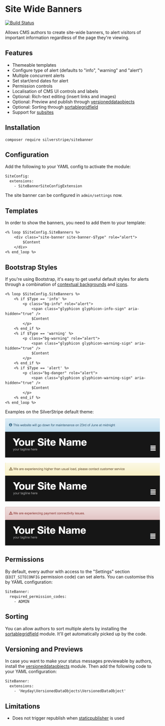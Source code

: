 # Site Wide Banners

[![Build Status](https://secure.travis-ci.org/NZTA/silverstripe-sitebanner.png?branch=master)](http://travis-ci.org/NZTA/silverstripe-sitebanner)

Allows CMS authors to create site-wide banners,
to alert visitors of important information regardless
of the page they're viewing.

## Features

 * Themeable templates
 * Configure type of alert (defaults to "info", "warning" and "alert")
 * Multiple concurrent alerts
 * Set start/end dates for alert
 * Permission controls
 * Localisation of CMS UI controls and labels
 * Optional: Rich-text editing (insert links and images)
 * Optional: Preview and publish through [versioneddataobjects](https://github.com/heyday/silverstripe-versioneddataobjects)
 * Optional: Sorting through [sortablegridfield](https://github.com/UndefinedOffset/SortableGridField)
 * Support for [subsites](https://github.com/silverstripe/silverstripe-subsites)

## Installation

	composer require silverstripe/sitebanner

## Configuration

Add the following to your YAML config to activate the module:

	SiteConfig:
	  extensions:
	    - SiteBannerSiteConfigExtension

The site banner can be configured in `admin/settings` now.

## Templates

In order to show the banners, you need to add them to your template:

	<% loop $SiteConfig.SiteBanners %>
        <div class="site-banner site-banner-$Type" role="alert">
            $Content
        </div>
	<% end_loop %>

## Bootstrap Styles

If you're using Bootstrap, it's easy to get useful default styles for alerts
through a combination of [contextual backgrounds](http://getbootstrap.com/css/#helper-classes-backgrounds)
and [icons](http://getbootstrap.com/components/#glyphicons).

	<% loop $SiteConfig.SiteBanners %>
        <% if $Type == 'info' %>
            <p class="bg-info" role="alert">
                <span class="glyphicon glyphicon-info-sign" aria-hidden="true" />
                $Content
            </p>
        <% end_if %>
        <% if $Type == 'warning' %>
            <p class="bg-warning" role="alert">
                <span class="glyphicon glyphicon-warning-sign" aria-hidden="true" />
                $Content
            </p>
        <% end_if %>
        <% if $Type == 'alert' %>
            <p class="bg-danger" role="alert">
                <span class="glyphicon glyphicon-warning-sign" aria-hidden="true" />
                $Content
            </p>
        <% end_if %>
	<% end_loop %>

Examples on the SilverStripe default theme:

![Info styling](docs/_img/info.png)

![Warning styling](docs/_img/warning.png)

![Alert styling](docs/_img/alert.png)

## Permissions

By default, every author with access to the "Settings" section (`EDIT_SITECONFIG` permission code)
can set alerts. You can customise this by YAML configuration:

	SiteBanner:
	  required_permission_codes:
	    - ADMIN

## Sorting

You can allow authors to sort multiple alerts by installing
the [sortablegridfield](https://github.com/UndefinedOffset/SortableGridField) module.
It'll get automatically picked up by the code.

## Versioning and Previews

In case you want to make your status messages previewable by authors,
install the [versioneddataobjects](https://github.com/heyday/silverstripe-versioneddataobjects) module.
Then add the following code to your YAML configuration:

    SiteBanner:
      extensions:
        - 'Heyday\VersionedDataObjects\VersionedDataObject'


## Limitations

 * Does not trigger republish when [staticpublisher](https://github.com/silverstripe/silverstripe-staticpublisher) is used
